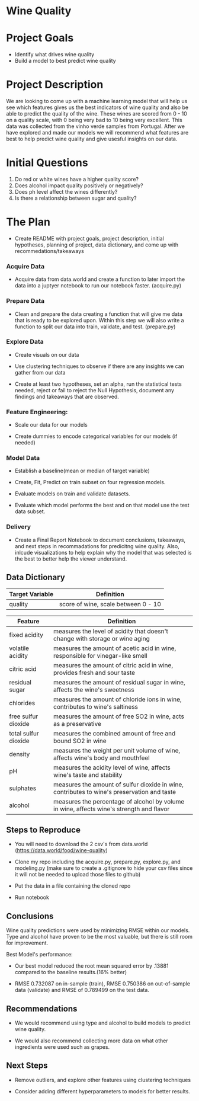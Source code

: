 # Wine Quality

# Project Goals

 - Identify what drives wine quality 
 - Build a model to best predict wine quality 

# Project Description

We are looking to come up with a machine learning model that will help us see which features gives us the best indicators of wine quality and also be able to predict the quality of the wine. These wines are scored from 0 - 10 on a quality scale, with 0 being very bad to 10 being very excellent. This data was collected from the vinho verde samples from Portugal. After we have explored and made our models we will recommend what features are best to help predict wine quality and give usesful insights on our data.

# Initial Questions

 1. Do red or white wines have a higher quality score?
 2. Does alcohol impact quality positively or negatively?
 3. Does ph level affect the wines differently?
 4. Is there a relationship between sugar and quality?


# The Plan

 - Create README with project goals, project description, initial hypotheses, planning of project, data dictionary, and come up with recommedations/takeaways

### Acquire Data
 - Acquire data from data.world and create a function to later import the data into a juptyer notebook to run our notebook faster. (acquire.py)

### Prepare Data
 - Clean and prepare the data creating a function that will give me data that is ready to be explored upon. Within this step we will also write a function to split our data into train, validate, and test. (prepare.py) 
 
### Explore Data
- Create visuals on our data 

- Use clustering techniques to observe if there are any insights we can gather from our data

- Create at least two hypotheses, set an alpha, run the statistical tests needed, reject or fail to reject the Null Hypothesis, document any findings and takeaways that are observed.

### Feature Engineering:
 - Scale our data for our models
 
 - Create dummies to encode categorical variables for our models (if needed)

### Model Data 
 - Establish a baseline(mean or median of target variable)
 
 - Create, Fit, Predict on train subset on four regression models.
 
 - Evaluate models on train and validate datasets.
 
 - Evaluate which model performs the best and on that model use the test data subset.
 
### Delivery  
 - Create a Final Report Notebook to document conclusions, takeaways, and next steps in recommadations for predicitng wine quality. Also, inlcude visualizations to help explain why the model that was selected is the best to better help the viewer understand. 


## Data Dictionary


| Target Variable |     Definition     |
| --------------- | ------------------ |
|      quality      | score of wine, scale between 0 - 10  |

| Feature  | Definition |
| ------------- | ------------- |
| fixed acidity | measures the level of acidity that doesn't change with storage or wine aging |
| volatile acidity | measures the amount of acetic acid in wine, responsible for vinegar-like smell  |
| citric acid | measures the amount of citric acid in wine, provides fresh and sour taste |
| residual sugar | measures the amount of residual sugar in wine, affects the wine's sweetness |
| chlorides | measures the amount of chloride ions in wine, contributes to wine's saltiness |
| free sulfur dioxide | measures the amount of free SO2 in wine, acts as a preservative | 
| total sulfur dioxide | measures the combined amount of free and bound SO2 in wine |
| density | measures the weight per unit volume of wine, affects wine's body and mouthfeel |
| pH | measures the acidity level of wine, affects wine's taste and stability |
| sulphates | measures the amount of sulfur dioxide in wine, contributes to wine's preservation and taste |
| alcohol | measures the percentage of alcohol by volume in wine, affects wine's strength and flavor |


## Steps to Reproduce

- You will need to download the 2 csv's from data.world (https://data.world/food/wine-quality)

- Clone my repo including the acquire.py, prepare.py, explore.py, and modeling.py (make sure to create a .gitignore to hide your csv files since it will not be needed to upload those files to github)

- Put the data in a file containing the cloned repo

- Run notebook

## Conclusions
 
Wine quality predictions were used by minimizing RMSE within our models. Type and alcohol have proven to be the most valuable, but there is still room for improvement.
 
Best Model's performance:

- Our best model reduced the root mean squared error by .13881 compared to the baseline results.(16% better)

- RMSE 0.732087 on in-sample (train), RMSE 0.750386 on out-of-sample data (validate) and RMSE of 0.789499 on the test data.

## Recommendations
- We would recommend using type and alcohol to build models to predict wine quality. 

- We would also recommend collecting more data on what other ingredients were used such as grapes.

## Next Steps
- Remove outliers, and explore other features using clustering techniques

- Consider adding different hyperparameters to models for better results. 
